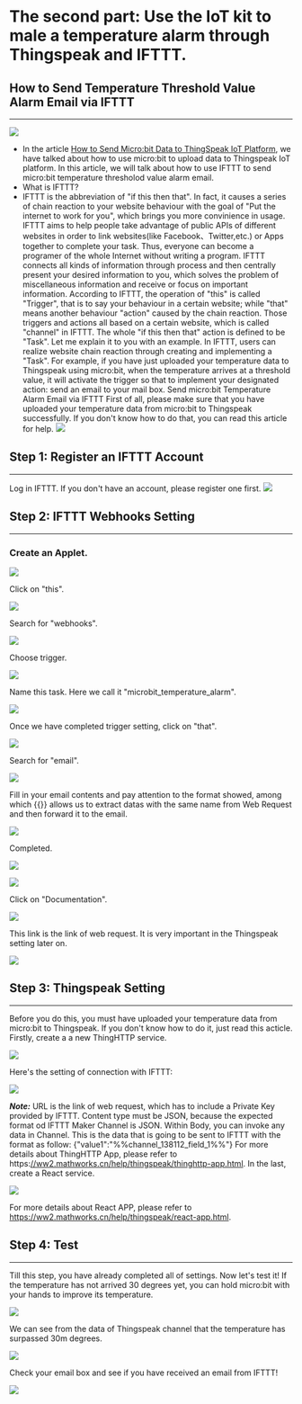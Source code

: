 # The second part: Use the IoT kit to male a temperature alarm through Thingspeak and IFTTT.

## How to Send Temperature Threshold Value Alarm Email via IFTTT
---
![](./images/case_ifttt_01.jpg)
- In the article [How to Send Micro:bit Data to ThingSpeak IoT Platform](https://www.elecfreaks.com/12224.html), we have talked about how to use micro:bit to upload data to Thingspeak IoT platform. In this article, we will talk about how to use IFTTT to send micro:bit temperature thresholod value alarm email.
- What is IFTTT?
- IFTTT is the abbreviation of "if this then that". In fact, it causes a series of chain reaction to your website behaviour with the goal of "Put the internet to work for you", which brings you more convinience in usage. IFTTT aims to help people take advantage of public APIs of different websites in order to link websites(like Facebook、Twitter,etc.) or Apps together to complete your task. Thus, everyone can become a programer of the whole Internet without writing a program. IFTTT connects all kinds of information through process and then centrally present your desired information to you, which solves the problem of miscellaneous information and receive or focus on important information. According to IFTTT, the operation of "this" is called "Trigger", that is to say your behaviour in a certain website; while "that" means another behaviour "action" caused by the chain reaction. Those triggers and actions all based on a certain website, which is called "channel" in IFTTT. The whole "if this then that" action is defined to be "Task". Let me explain it to you with an example. In IFTTT, users can realize website chain reaction through creating and implementing a "Task". For example, if you have just uploaded your temperature data to Thingspeak using micro:bit, when the temperature arrives at a threshold value, it will activate the trigger so that to implement your designated action: send an email to your mail box.
Send micro:bit Temperature Alarm Email via IFTTT
First of all, please make sure that you have uploaded your temperature data from micro:bit to Thingspeak successfully. If you don't know how to do that, you can read this article for help. 
![](./images/case_ifttt_02.png)

## Step 1: Register an IFTTT Account
---
Log in IFTTT. If you don't have an account, please register one first.
![](./images/case_ifttt_03.png)
 

## Step 2: IFTTT Webhooks Setting
---

### Create an Applet.

![](./images/case_ifttt_04.png)

Click on "this". 

![](./images/case_ifttt_05.png)

Search for "webhooks".

![](./images/case_ifttt_06.png)

Choose trigger. 

![](./images/case_ifttt_07.png)

Name this task. Here we call it "microbit_temperature_alarm". 

![](./images/case_ifttt_08.png)

Once we have completed trigger setting, click on "that". 

![](./images/case_ifttt_09.png)

Search for "email". 

![](./images/case_ifttt_10.png)

Fill in your email contents and pay attention to the format showed, among which {{}} allows us to extract datas with the same name from Web Request and then forward it to the email.

![](./images/case_ifttt_11.png)

Completed. 

![](./images/case_ifttt_12.png)

![](./images/case_ifttt_22.png)

Click on "Documentation". 

![](./images/case_ifttt_13.png)

This link is the link of web request. It is very important in the Thingspeak setting later on. 

![](./images/case_ifttt_14.png)

## Step 3: Thingspeak Setting
---
Before you do this, you must have uploaded your temperature data from micro:bit to Thingspeak. If you don't know how to do it, just read this acticle. Firstly, create a a new ThingHTTP service. 

![](./images/case_ifttt_15.png)

Here's the setting of connection with IFTTT: 

 ![](./images/case_ifttt_16.png)

***Note:***
URL is the link of web request, which has to include a Private Key provided by IFTTT.
Content type must be JSON, because the expected format od IFTTT Maker Channel is JSON.
Within Body, you can invoke any data in Channel. This is the data that is going to be sent to IFTTT with the format as follow: {"value1":"%%channel_138112_field_1%%"}
For more details about ThingHTTP App, please refer to https:[//ww2.mathworks.cn/help/thingspeak/thinghttp-app.html](https://ww2.mathworks.cn/help/thingspeak/thinghttp-app.html). In the last, create a React service. 

 ![](./images/case_ifttt_17.png)

For more details about React APP, please refer to https://ww2.mathworks.cn/help/thingspeak/react-app.html.

## Step 4: Test
---
Till this step, you have already completed all of settings. Now let's test it! If the temperature has not arrived 30 degrees yet, you can hold micro:bit with your hands to improve its temperature.
 
![](./images/case_ifttt_18.png)

We can see from the data of Thingspeak channel that the temperature has surpassed 30m degrees.

![](./images/case_ifttt_19.png)

Check your email box and see if you have received an email from IFTTT!

![](./images/case_ifttt_20.png)

